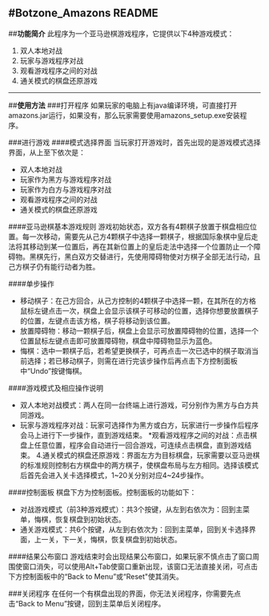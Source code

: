 #**Botzone_Amazons README**
-----------
##**功能简介**
此程序为一个亚马逊棋游戏程序，它提供以下4种游戏模式：
1. 双人本地对战
2. 玩家与游戏程序对战
3. 观看游戏程序之间的对战
4. 通关模式的棋盘还原游戏

-----------
##**使用方法**
###打开程序
如果玩家的电脑上有java编译环境，可直接打开amazons.jar运行，如果没有，那么玩家需要使用amazons_setup.exe安装程序。

###进行游戏
####模式选择界面
当玩家打开游戏时，首先出现的是游戏模式选择界面，从上至下依次是：
* 双人本地对战
* 玩家作为黑方与游戏程序对战
* 玩家作为白方与游戏程序对战
* 观看游戏程序之间的对战
* 通关模式的棋盘还原游戏

####亚马逊棋基本游戏规则
游戏初始状态，双方各有4颗棋子放置于棋盘相应位置。每一次移动，需要先从己方4颗棋子中选择一颗棋子，根据国际象棋中皇后走法将其移动到某一位置后，再在其新位置上的皇后走法中选择一个位置防止一个障碍物。黑棋先行，黑白双方交替进行，先使用障碍物使对方棋子全部无法行动，且己方棋子仍有能行动者为胜。

####单步操作
* 移动棋子：在己方回合，从己方控制的4颗棋子中选择一颗，在其所在的方格鼠标左键点击一次，棋盘上会显示该棋子可移动的位置，选择你想要放置棋子的位置，左键点击该方格，棋子将移动到该位置。
* 放置障碍物：移动一颗棋子后，棋盘上会显示可放置障碍物的位置，选择一个位置鼠标左键点击即可放置障碍物，棋盘中障碍物显示为蓝色。
* 悔棋：选中一颗棋子后，若希望更换棋子，可再点击一次已选中的棋子取消当前选择；若已移动棋子，则需在进行完该步操作后再点击下方控制面板中“Undo”按键悔棋。

####游戏模式及相应操作说明
* 双人本地对战模式：两人在同一台终端上进行游戏，可分别作为黑方与白方共同游戏。
* 玩家与游戏程序对战：玩家可选择作为黑方或白方，玩家进行一步操作后程序会马上进行下一步操作，直到游戏结束。
*观看游戏程序之间的对战：点击棋盘上任意位置，程序会自动进行一回合游戏，可连续点击棋盘，直到游戏结束。
4.通关模式的棋盘还原游戏：界面左方为目标棋盘，玩家需要以亚马逊棋的标准规则控制右方棋盘中的两方棋子，使棋盘布局与左方相同。选择该模式后首先会进入关卡选择模式，1~20关分别对应4~24步操作。

####控制面板
棋盘下方为控制面板。控制面板的功能如下：
* 对战游戏模式（前3种游戏模式）：共3个按键，从左到右依次为：回到主菜单，悔棋，恢复棋盘到初始状态。
* 通关游戏模式：共6个按键，从左到右依次为：回到主菜单，回到关卡选择界面，上一关，下一关，悔棋，恢复棋盘到初始状态。

####结果公布窗口
游戏结束时会出现结果公布窗口，如果玩家不慎点击了窗口周围使窗口消失，可以使用Alt+Tab使窗口重新出现，该窗口无法直接关闭，可点击下方控制面板中的“Back to Menu”或“Reset"使其消失。

###关闭程序
在任何一个有棋盘出现的界面，你无法关闭程序，你需要先点击“Back to Menu”按键，回到主菜单后关闭程序。